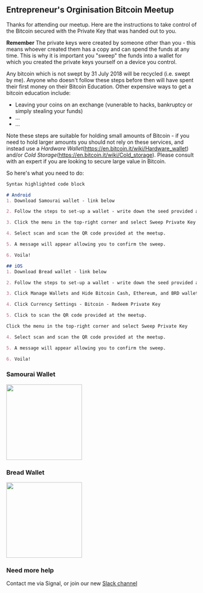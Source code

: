 ## Entrepreneur's Orginisation Bitcoin Meetup

Thanks for attending our meetup. Here are the instructions to take control of the Bitcoin secured with the Private Key that was handed out to you.

**Remember** The private keys were created by someone other than you - this means whoever created them has a copy and can spend the funds at any time. This is why it is important you "sweep" the funds into a wallet for which you created the private keys yourself on a device you control.

Any bitcoin which is not swept by 31 July 2018 will be recycled (i.e. swept by me). Anyone who doesn't follow these steps before then will have spent their first money on their Bitcoin Education. Other expensive ways to get a bitcoin education include:

- Leaving your coins on an exchange (vunerable to hacks, bankruptcy or simply stealing your funds)
- ...
- ...

Note these steps are suitable for holding small amounts of Bitcoin - if you need to hold larger amounts you should not rely on these services, and instead use a _Hardware Wallet_(https://en.bitcoin.it/wiki/Hardware_wallet) and/or _Cold Storage_(https://en.bitcoin.it/wiki/Cold_storage). Please consult with an expert if you are looking to secure large value in Bitcoin.

So here's what you need to do:

```markdown
Syntax highlighted code block

# Android
1. Download Samourai wallet - link below

2. Follow the steps to set-up a wallet - write down the seed provided and **do not lose**. Keep in a safe place. Anyone with this seed will be able to recreate your wallet and steal your funds. 

3. Click the menu in the top-right corner and select Sweep Private Key

4. Select scan and scan the QR code provided at the meetup.

5. A message will appear allowing you to confirm the sweep.

6. Voila!

## iOS
1. Download Bread wallet - link below

2. Follow the steps to set-up a wallet - write down the seed provided and **do not lose**. Keep in a safe place. Anyone with this seed will be able to recreate your wallet and steal your funds. 

3. Click Manage Wallets and Hide Bitcoin Cash, Ethereum, and BRD wallets. These are known as Shitcoins.

4. Click Currency Settings - Bitcoin - Redeem Private Key

5. Click to scan the QR code provided at the meetup.

Click the menu in the top-right corner and select Sweep Private Key

4. Select scan and scan the QR code provided at the meetup.

5. A message will appear allowing you to confirm the sweep.

6. Voila!
```

### Samourai Wallet
<img src="https://beijingbitcoinmeetup.github.io/EO/assets/samourai-wallet.png" width="200">

### Bread Wallet
<img src="https://beijingbitcoinmeetup.github.io/EO/assets/bread-wallet.png" width="200">

### Need more help

Contact me via Signal, or join our new [Slack channel](https://join.slack.com/t/beijingbitcoinmeetup/shared_invite/enQtMzk1MzU4OTE4MzIxLWFlYTA4MjFkOWE4YWNiYTAxMmM1ZjQ0ZTQwNGQ3ZjcyNWQ0NjMwMzA5OWRjNDBjNDk3ZTUxNWY1NTcyMjlhYmI)
